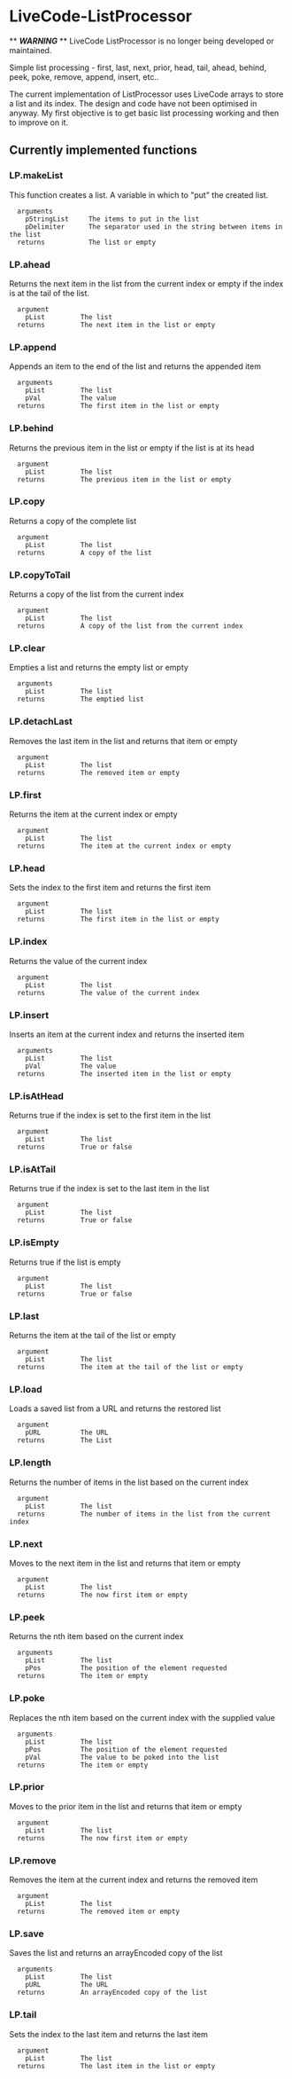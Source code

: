 # LiveCode-ListProcessor

** ***WARNING*** ** LiveCode ListProcessor is no longer being developed or maintained.

Simple list processing - first, last, next, prior, head, tail, ahead, behind, peek, poke, remove, append, insert, etc..

The current implementation of ListProcessor uses LiveCode arrays to store a list and its index. The design and code have not been optimised in anyway. My first objective is to get basic list processing working and then to improve on it. 

## Currently implemented functions

### LP.makeList
This function creates a list. A variable in which to "put" the created list.
```
  arguments
    pStringList     The items to put in the list
    pDelimiter      The separator used in the string between items in the list
  returns           The list or empty
```

### LP.ahead
Returns the next item in the list from the current index or empty if the index is at the tail of the list.
```
  argument
    pList         The list
  returns         The next item in the list or empty
```

### LP.append
Appends an item to the end of the list and returns the appended item
```
  arguments
    pList         The list
    pVal          The value
  returns         The first item in the list or empty
```

### LP.behind 
Returns the previous item in the list or empty if the list is at its head
```
  argument
    pList         The list
  returns         The previous item in the list or empty
```

### LP.copy
Returns a copy of the complete list
```
  argument
    pList         The list
  returns         A copy of the list
```

### LP.copyToTail
Returns a copy of the list from the current index
```
  argument
    pList         The list
  returns         A copy of the list from the current index
```

### LP.clear
Empties a list and returns the empty list or empty
```
  arguments
    pList         The list
  returns         The emptied list
```

### LP.detachLast
Removes the last item in the list and returns that item or empty
```
  argument
    pList         The list
  returns         The removed item or empty
```

### LP.first
Returns the item at the current index or empty
```
  argument
    pList         The list
  returns         The item at the current index or empty
```

### LP.head
Sets the index to the first item and returns the first item
```
  argument
    pList         The list
  returns         The first item in the list or empty
```

### LP.index
Returns the value of the current index
```
  argument
    pList         The list
  returns         The value of the current index
```

### LP.insert
Inserts an item at the current index and returns the inserted item
```
  arguments
    pList         The list
    pVal          The value
  returns         The inserted item in the list or empty
```

### LP.isAtHead
Returns true if the index is set to the first item in the list
```
  argument
    pList         The list
  returns         True or false
```
### LP.isAtTail
Returns true if the index is set to the last item in the list
```
  argument
    pList         The list
  returns         True or false
```
### LP.isEmpty
Returns true if the list is empty
```
  argument
    pList         The list
  returns         True or false
```

### LP.last
Returns the item at the tail of the list or empty
```
  argument
    pList         The list
  returns         The item at the tail of the list or empty
```
### LP.load
Loads a saved list from a URL and returns the restored list
```
  argument
    pURL          The URL
  returns         The List
```

### LP.length
Returns the number of items in the list based on the current index
```
  argument
    pList         The list
  returns         The number of items in the list from the current index
```

### LP.next
Moves to the next item in the list and returns that item or empty
```
  argument
    pList         The list
  returns         The now first item or empty
```
### LP.peek
Returns the nth item based on the current index
```
  arguments
    pList         The list
    pPos          The position of the element requested
  returns         The item or empty
```

### LP.poke
Replaces the nth item based on the current index with the supplied value
```
  arguments
    pList         The list
    pPos          The position of the element requested
    pVal          The value to be poked into the list
  returns         The item or empty
```
  
### LP.prior
Moves to the prior item in the list and returns that item or empty
```
  argument
    pList         The list
  returns         The now first item or empty
```

### LP.remove
Removes the item at the current index and returns the removed item
```
  argument
    pList         The list
  returns         The removed item or empty
```

### LP.save
Saves the list and returns an arrayEncoded copy of the list
```
  arguments
    pList         The list
    pURL          The URL
  returns         An arrayEncoded copy of the list
```

### LP.tail
Sets the index to the last item and returns the last item
```
  argument
    pList         The list
  returns         The last item in the list or empty
```
